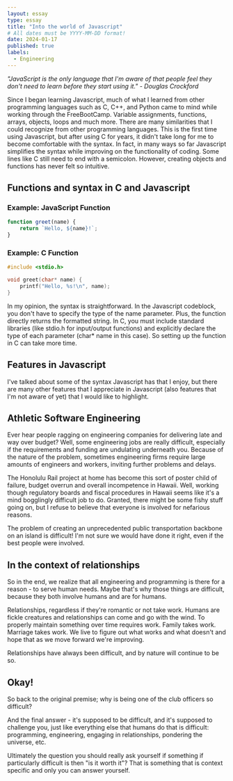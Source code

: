 ```yaml
---
layout: essay
type: essay
title: "Into the world of Javascript"
# All dates must be YYYY-MM-DD format!
date: 2024-01-17
published: true
labels:
  - Engineering
---
```


*"JavaScript is the only language that I'm aware of that people feel they don't need to learn before they start using it." - Douglas Crockford*

Since I began learning Javascript, much of what I learned from other programming languages such as C, C++, and Python came to mind while working through the FreeBootCamp. Variable assignments, functions, arrays, objects, loops and much more. There are many similarities that I could recognize from other programming languages. This is the first time using Javascript, but after using C for years, it didn't take long for me to become comfortable with the syntax. In fact, in many ways so far Javascript simplifies the syntax while improving on the functionality of coding. Some lines like C still need to end with a semicolon. However, creating objects and functions has never felt so intuitive. 

## Functions and syntax in C and Javascript

### Example: JavaScript Function

```javascript
function greet(name) {
    return `Hello, ${name}!`;
}
```

### Example: C Function

```c
#include <stdio.h>

void greet(char* name) {
    printf("Hello, %s!\n", name);
}
```
In my opinion, the syntax is straightforward. In the Javascript codeblock, you don't have to specify the type of the name parameter. Plus, the function directly returns the formatted string. In C, you must include standard libraries (like stdio.h for input/output functions) and explicitly declare the type of each parameter (char* name in this case). So setting up the function in C can take more time.

## Features in Javascript

I've talked about some of the syntax Javascript has that I enjoy, but there are many other features that I appreciate in Javascript (also features that I'm not aware of yet) that I would like to highlight. 

## Athletic Software Engineering

Ever hear people ragging on engineering companies for delivering late and way over budget? Well, some engineering jobs are really difficult, especially if the requirements and funding are undulating underneath you. Because of the nature of the problem, sometimes engineering firms require large amounts of engineers and workers, inviting further problems and delays.

The Honolulu Rail project at home has become this sort of poster child of failure, budget overrun and overall incompetence in Hawaii. Well, working though regulatory boards and fiscal procedures in Hawaii seems like it's a mind bogglingly difficult job to do. Granted, there might be some fishy stuff going on, but I refuse to believe that everyone is involved for nefarious reasons.

The problem of creating an unprecedented public transportation backbone on an island is difficult! I'm not sure we would have done it right, even if the best people were involved.

## In the context of relationships

So in the end, we realize that all engineering and programming is there for a reason - to serve human needs. Maybe that's why those things are difficult, because they both involve humans and are for humans.

Relationships, regardless if they're romantic or not take work. Humans are fickle creatures and relationships can come and go with the wind. To properly maintain something over time requires work. Family takes work. Marriage takes work. We live to figure out what works and what doesn't and hope that as we move forward we're improving.

Relationships have always been difficult, and by nature will continue to be so.

## Okay!

So back to the original premise; why is being one of the club officers so difficult?

And the final answer - it's supposed to be difficult, and it's supposed to challenge you, just like everything else that humans do that is difficult: programming, engineering, engaging in relationships, pondering the universe, etc.

Ultimately the question you should really ask yourself if something if particularly difficult is then "is it worth it"? That is something that is context specific and only you can answer yourself.

